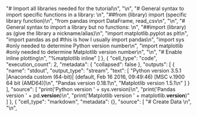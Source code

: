 "# Import all libraries needed for the tutorial\n",
    "\n",
    "# General syntax to import specific functions in a library: \n",
    "##from (library) import (specific library function)\n",
    "from pandas import DataFrame, read_csv\n",
    "\n",
    "# General syntax to import a library but no functions: \n",
    "##import (library) as (give the library a nickname/alias)\n",
    "import matplotlib.pyplot as plt\n",
    "import pandas as pd #this is how I usually import pandas\n",
    "import sys #only needed to determine Python version number\n",
    "import matplotlib #only needed to determine Matplotlib version number\n",
    "\n",
    "# Enable inline plotting\n",
    "%matplotlib inline"
   ]
  },
  {
   "cell_type": "code",
   "execution_count": 2,
   "metadata": {
    "collapsed": false
   },
   "outputs": [
    {
     "name": "stdout",
     "output_type": "stream",
     "text": [
      "Python version 3.5.1 |Anaconda custom (64-bit)| (default, Feb 16 2016, 09:49:46) [MSC v.1900 64 bit (AMD64)]\n",
      "Pandas version 0.18.1\n",
      "Matplotlib version 1.5.1\n"
     ]
    }
   ],
   "source": [
    "print('Python version ' + sys.version)\n",
    "print('Pandas version ' + pd.__version__)\n",
    "print('Matplotlib version ' + matplotlib.__version__)"
   ]
  },
  {
   "cell_type": "markdown",
   "metadata": {},
   "source": [
    "# Create Data  \n",
    "\n",
